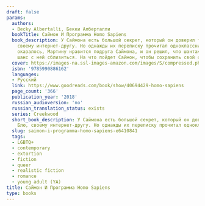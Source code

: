 ```yaml
---
draft: false
params:
  authors:
  - Becky Albertalli, Бекки Алберталли
  bookTitle: Саймон И Программа Homo Sapiens
  book_description: У Саймона есть большой секрет, который он доверил только Блю,
    своему интернет-другу. Но однажды их переписку прочитал одноклассник Мартин. Как
    оказалось, Мартину нравится подруга Саймона, и он решил, что шантаж — отличный
    шанс с ней сблизиться. На что пойдет Саймон, чтобы сохранить свой секрет?
  cover: https://images-na.ssl-images-amazon.com/images/S/compressed.photo.goodreads.com/books/1530553734i/40694429.jpg
  isbn: '9785990886162'
  languages:
  - Русский
  link: https://www.goodreads.com/book/show/40694429-homo-sapiens
  page_count: '366'
  publication_year: '2018'
  russian_audioversion: 'no'
  russian_translation_status: exists
  series: Creekwood
  short_book_description: У Саймона есть большой секрет, который он доверил только
    Блю, своему интернет-другу. Но однажды их переписку прочитал одноклассник Мартин.
  slug: saimon-i-programma-homo-sapiens-e6410841
  tags:
  - LGBTQ+
  - contemporary
  - extortion
  - fiction
  - queer
  - realistic fiction
  - romance
  - young adult (YA)
title: Саймон И Программа Homo Sapiens
type: books
---
```

